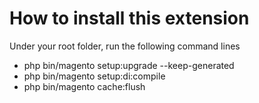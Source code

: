 # How to install this extension

Under  your root folder, run the following command lines
- php bin/magento setup:upgrade  --keep-generated
- php bin/magento setup:di:compile
- php bin/magento cache:flush


